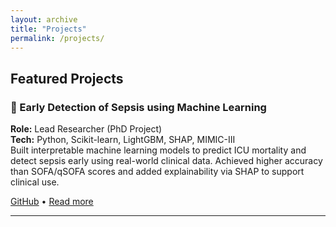 ```yaml
---
layout: archive
title: "Projects"
permalink: /projects/
---
```


## Featured Projects

### 🧠 Early Detection of Sepsis using Machine Learning
**Role:** Lead Researcher (PhD Project)  
**Tech:** Python, Scikit-learn, LightGBM, SHAP, MIMIC-III  
Built interpretable machine learning models to predict ICU mortality and detect sepsis early using real-world clinical data. Achieved higher accuracy than SOFA/qSOFA scores and added explainability via SHAP to support clinical use.

[GitHub](https://github.com/YoussefSheta22) • [Read more](#)

---

